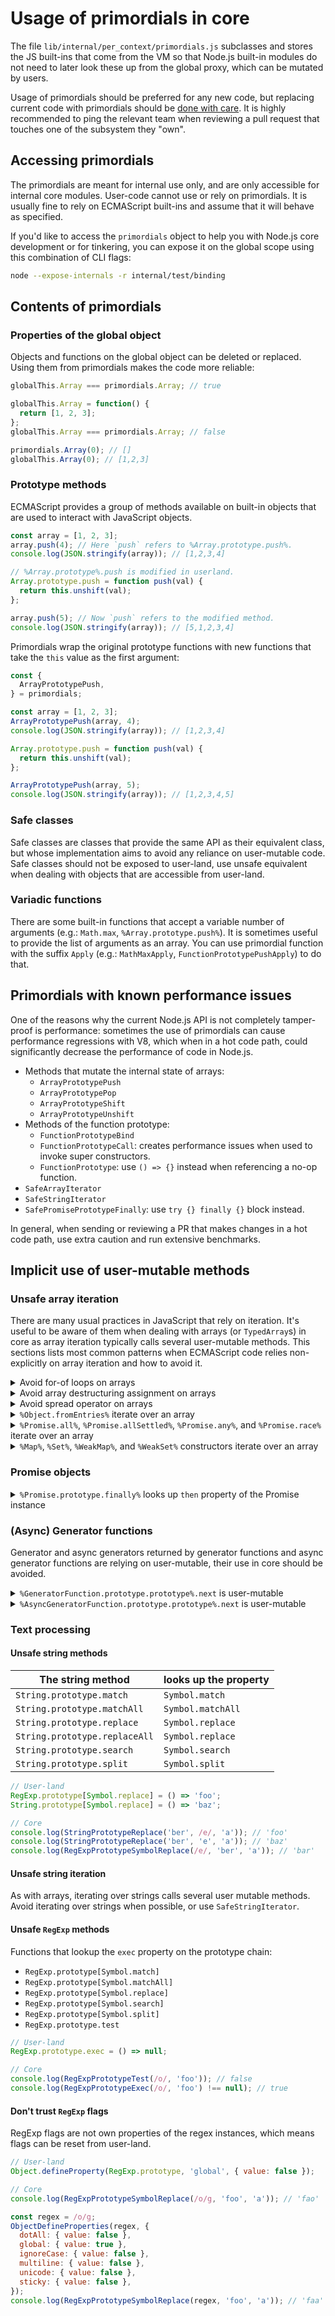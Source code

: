 # Usage of primordials in core

The file `lib/internal/per_context/primordials.js` subclasses and stores the JS
built-ins that come from the VM so that Node.js built-in modules do not need to
later look these up from the global proxy, which can be mutated by users.

Usage of primordials should be preferred for any new code, but replacing current
code with primordials should be
[done with care](#primordials-with-known-performance-issues). It is highly
recommended to ping the relevant team when reviewing a pull request that touches
one of the subsystem they "own".

## Accessing primordials

The primordials are meant for internal use only, and are only accessible for
internal core modules. User-code cannot use or rely on primordials. It is
usually fine to rely on ECMAScript built-ins and assume that it will behave as
specified.

If you'd like to access the `primordials` object to help you with Node.js core
development or for tinkering, you can expose it on the global scope using this
combination of CLI flags:

```bash
node --expose-internals -r internal/test/binding
```

## Contents of primordials

### Properties of the global object

Objects and functions on the global object can be deleted or replaced. Using
them from primordials makes the code more reliable:

```js
globalThis.Array === primordials.Array; // true

globalThis.Array = function() {
  return [1, 2, 3];
};
globalThis.Array === primordials.Array; // false

primordials.Array(0); // []
globalThis.Array(0); // [1,2,3]
```

### Prototype methods

ECMAScript provides a group of methods available on built-in objects that are
used to interact with JavaScript objects.

```js
const array = [1, 2, 3];
array.push(4); // Here `push` refers to %Array.prototype.push%.
console.log(JSON.stringify(array)); // [1,2,3,4]

// %Array.prototype%.push is modified in userland.
Array.prototype.push = function push(val) {
  return this.unshift(val);
};

array.push(5); // Now `push` refers to the modified method.
console.log(JSON.stringify(array)); // [5,1,2,3,4]
```

Primordials wrap the original prototype functions with new functions that take
the `this` value as the first argument:

```js
const {
  ArrayPrototypePush,
} = primordials;

const array = [1, 2, 3];
ArrayPrototypePush(array, 4);
console.log(JSON.stringify(array)); // [1,2,3,4]

Array.prototype.push = function push(val) {
  return this.unshift(val);
};

ArrayPrototypePush(array, 5);
console.log(JSON.stringify(array)); // [1,2,3,4,5]
```

### Safe classes

Safe classes are classes that provide the same API as their equivalent class,
but whose implementation aims to avoid any reliance on user-mutable code.
Safe classes should not be exposed to user-land, use unsafe equivalent when
dealing with objects that are accessible from user-land.

### Variadic functions

There are some built-in functions that accept a variable number of arguments
(e.g.: `Math.max`, `%Array.prototype.push%`). It is sometimes useful to provide
the list of arguments as an array. You can use primordial function with the
suffix `Apply` (e.g.: `MathMaxApply`, `FunctionPrototypePushApply`) to do that.

## Primordials with known performance issues

One of the reasons why the current Node.js API is not completely tamper-proof is
performance: sometimes the use of primordials can cause performance regressions
with V8, which when in a hot code path, could significantly decrease the
performance of code in Node.js.

* Methods that mutate the internal state of arrays:
  * `ArrayPrototypePush`
  * `ArrayPrototypePop`
  * `ArrayPrototypeShift`
  * `ArrayPrototypeUnshift`
* Methods of the function prototype:
  * `FunctionPrototypeBind`
  * `FunctionPrototypeCall`: creates performance issues when used to invoke
    super constructors.
  * `FunctionPrototype`: use `() => {}` instead when referencing a no-op
    function.
* `SafeArrayIterator`
* `SafeStringIterator`
* `SafePromisePrototypeFinally`: use `try {} finally {}` block instead.

In general, when sending or reviewing a PR that makes changes in a hot code
path, use extra caution and run extensive benchmarks.

## Implicit use of user-mutable methods

### Unsafe array iteration

There are many usual practices in JavaScript that rely on iteration. It's useful
to be aware of them when dealing with arrays (or `TypedArray`s) in core as array
iteration typically calls several user-mutable methods. This sections lists most
common patterns when ECMAScript code relies non-explicitly on array iteration
and how to avoid it.

<details>

<summary>Avoid for-of loops on arrays</summary>

```js
for (const item of array) {
  console.log(item);
}
```

This code is internally expanded into something that looks like:

```js
{
  // 1. Lookup @@iterator property on `array` (user-mutable if user provided).
  // 2. Lookup @@iterator property on %Array.prototype% (user-mutable).
  // 3. Call that function.
  const iterator = array[Symbol.iterator]();
  // 1. Lookup `next` property on `iterator` (doesn't exist).
  // 2. Lookup `next` property on %ArrayIteratorPrototype% (user-mutable).
  // 3. Call that function.
  let { done, value: item } = iterator.next();
  while (!done) {
    console.log(item);
    // Repeat.
    ({ done, value: item } = iterator.next());
  }
}
```

Instead of utilizing iterators, you can use the more traditional but still very
performant `for` loop:

```js
for (let i = 0; i < array.length; i++) {
  console.log(array[i]);
}
```

This only applies if you are working with a genuine array (or array-like
object). If you are instead expecting an iterator, a for-of loop may be a better
choice.

</details>

<details>

<summary>Avoid array destructuring assignment on arrays</summary>

```js
const [first, second] = array;
```

This is roughly equivalent to:

```js
// 1. Lookup @@iterator property on `array` (user-mutable if user provided).
// 2. Lookup @@iterator property on %Array.prototype% (user-mutable).
// 3. Call that function.
const iterator = array[Symbol.iterator]();
// 1. Lookup `next` property on `iterator` (doesn't exist).
// 2. Lookup `next` property on %ArrayIteratorPrototype% (user-mutable).
// 3. Call that function.
const first = iterator.next().value;
// Repeat.
const second = iterator.next().value;
```

Instead you can use object destructuring:

```js
const { 0: first, 1: second } = array;
```

or

```js
const first = array[0];
const second = array[1];
```

This only applies if you are working with a genuine array (or array-like
object). If you are instead expecting an iterator, array destructuring is the
best choice.

</details>

<details>

<summary>Avoid spread operator on arrays</summary>

```js
// 1. Lookup @@iterator property on `array` (user-mutable if user provided).
// 2. Lookup @@iterator property on %Array.prototype% (user-mutable).
// 3. Lookup `next` property on %ArrayIteratorPrototype% (user-mutable).
const arrayCopy = [...array];
func(...array);
```

Instead you can use other ECMAScript features to achieve the same result:

```js
const arrayCopy = ArrayPrototypeSlice(array);
ReflectApply(func, null, array);
```

</details>

<details>

<summary><code>%Object.fromEntries%</code> iterate over an array</summary>

```js
{
  // Unsafe code example:
  // 1. Lookup @@iterator property on `array` (user-mutable if user provided).
  // 2. Lookup @@iterator property on %Array.prototype% (user-mutable).
  // 3. Lookup `next` property on %ArrayIteratorPrototype% (user-mutable).
  const obj = ObjectFromEntries(array);
}

{
  // Safe example using `SafeArrayIterator`:
  const obj = ObjectFromEntries(new SafeArrayIterator(array));
}

{
  // Safe example without using `SafeArrayIterator`:
  const obj = {};
  for (let i = 0; i < array.length; i++) obj[array[i][0]] = array[i][1];
  // In a hot code path, this would be the preferred method.
}

```

</details>

<details>

<summary><code>%Promise.all%</code>,
         <code>%Promise.allSettled%</code>,
         <code>%Promise.any%</code>, and
         <code>%Promise.race%</code> iterate over an array</summary>

```js
// 1. Lookup @@iterator property on `array` (user-mutable if user provided).
// 2. Lookup @@iterator property on %Array.prototype% (user-mutable).
// 3. Lookup `next` property on %ArrayIteratorPrototype% (user-mutable).
PromiseAll(array); // unsafe

PromiseAll(new SafeArrayIterator(array)); // safe
```

</details>

<details>

<summary><code>%Map%</code>, <code>%Set%</code>, <code>%WeakMap%</code>, and
         <code>%WeakSet%</code> constructors iterate over an array</summary>

```js
// 1. Lookup @@iterator property on %Array.prototype% (user-mutable).
// 2. Lookup `next` property on %ArrayIteratorPrototype% (user-mutable).
const set = new SafeSet([1, 2, 3]);
```

```js
const set = new SafeSet();
set.add(1).add(2).add(3);
```

</details>

### Promise objects

<details>

<summary><code>%Promise.prototype.finally%</code> looks up <code>then</code>
         property of the Promise instance</summary>

```js
// User-land
Promise.prototype.then = function then(a, b) {
  return Promise.resolve();
};

// Core
let cleanedUp = false;
PromisePrototypeFinally(somePromise, () => { cleanedUp = true; });
console.log(cleanedUp); // false
```

```js
// User-land
Promise.prototype.then = function then(a, b) {
  return Promise.resolve();
};

// Core
let cleanedUp = false;
(async () => {
  try {
    return await somePromise;
  } finally {
    cleanedUp = true;
  }
})();
console.log(cleanedUp); // true
```

</details>

### (Async) Generator functions

Generator and async generators returned by generator functions and async
generator functions are relying on user-mutable, their use in core should be
avoided.

<details>

<summary><code>%GeneratorFunction.prototype.prototype%.next</code> is
         user-mutable</summary>

```js
// User-land
Object.getPrototypeOf(function* () {}).prototype.next = function next() {
  return { done: true };
};

// Core
function* someGenerator() {
  yield 1;
  yield 2;
  yield 3;
}
let loopCodeExecuted = false;
for (const nb of someGenerator()) {
  loopCodeExecuted = true;
}
console.log(loopCodeExecuted); // false
```

</details>

<details>

<summary><code>%AsyncGeneratorFunction.prototype.prototype%.next</code> is
         user-mutable</summary>

```js
// User-land
Object.getPrototypeOf(async function* () {}).prototype.next = function next() {
  return new Promise(() => {});
};

// Core
async function* someGenerator() {
  yield 1;
  yield 2;
  yield 3;
}
let finallyBlockExecuted = false;
async () => {
  try {
    for await (const nb of someGenerator()) {
      // some code;
    }
  } finally {
    finallyBlockExecuted = true;
  }
};
process.on('exit', () => console.log(finallyBlockExecuted)); // false
```

</details>

### Text processing

#### Unsafe string methods

| The string method             | looks up the property |
| ----------------------------- | --------------------- |
| `String.prototype.match`      | `Symbol.match`        |
| `String.prototype.matchAll`   | `Symbol.matchAll`     |
| `String.prototype.replace`    | `Symbol.replace`      |
| `String.prototype.replaceAll` | `Symbol.replace`      |
| `String.prototype.search`     | `Symbol.search`       |
| `String.prototype.split`      | `Symbol.split`        |

```js
// User-land
RegExp.prototype[Symbol.replace] = () => 'foo';
String.prototype[Symbol.replace] = () => 'baz';

// Core
console.log(StringPrototypeReplace('ber', /e/, 'a')); // 'foo'
console.log(StringPrototypeReplace('ber', 'e', 'a')); // 'baz'
console.log(RegExpPrototypeSymbolReplace(/e/, 'ber', 'a')); // 'bar'
```

#### Unsafe string iteration

As with arrays, iterating over strings calls several user mutable methods. Avoid
iterating over strings when possible, or use `SafeStringIterator`.

#### Unsafe `RegExp` methods

Functions that lookup the `exec` property on the prototype chain:

* `RegExp.prototype[Symbol.match]`
* `RegExp.prototype[Symbol.matchAll]`
* `RegExp.prototype[Symbol.replace]`
* `RegExp.prototype[Symbol.search]`
* `RegExp.prototype[Symbol.split]`
* `RegExp.prototype.test`

```js
// User-land
RegExp.prototype.exec = () => null;

// Core
console.log(RegExpPrototypeTest(/o/, 'foo')); // false
console.log(RegExpPrototypeExec(/o/, 'foo') !== null); // true
```

#### Don't trust `RegExp` flags

RegExp flags are not own properties of the regex instances, which means flags
can be reset from user-land.

```js
// User-land
Object.defineProperty(RegExp.prototype, 'global', { value: false });

// Core
console.log(RegExpPrototypeSymbolReplace(/o/g, 'foo', 'a')); // 'fao'

const regex = /o/g;
ObjectDefineProperties(regex, {
  dotAll: { value: false },
  global: { value: true },
  ignoreCase: { value: false },
  multiline: { value: false },
  unicode: { value: false },
  sticky: { value: false },
});
console.log(RegExpPrototypeSymbolReplace(regex, 'foo', 'a')); // 'faa'
```
